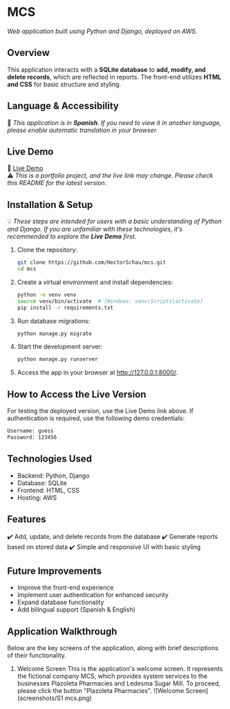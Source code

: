 # **MCS**  
_Web application built using Python and Django, deployed on AWS._

## **Overview**  
This application interacts with a **SQLite database** to **add, modify, and delete records**, which are reflected in reports. The front-end utilizes **HTML and CSS** for basic structure and styling.

## **Language & Accessibility**  
📝 *This application is in **Spanish**. If you need to view it in another language, please enable automatic translation in your browser.*

## **Live Demo**  
🔗 [Live Demo](http://51.20.74.159:8000/)  
⚠️ *This is a portfolio project, and the live link may change. Please check this README for the latest version.*

## **Installation & Setup**  
💡 *These steps are intended for users with a basic understanding of Python and Django. If you are unfamiliar with these technologies, it's recommended to explore the **Live Demo** first.*

1. Clone the repository:  
   ```bash
   git clone https://github.com/HectorSchau/mcs.git
   cd mcs
2. Create a virtual environment and install dependencies:
   ```bash
   python -m venv venv
   source venv/bin/activate  # (Windows: venv\Scripts\activate)
   pip install -r requirements.txt
3. Run database migrations:
   ```bash
   python manage.py migrate
4. Start the development server:
   ```bash
   python manage.py runserver
5. Access the app in your browser at http://127.0.0.1:8000/.

## **How to Access the Live Version**  
For testing the deployed version, use the Live Demo link above.
If authentication is required, use the following demo credentials:
   ```bash
   Username: guess  
   Password: 123456
   ```

## **Technologies Used** 
- Backend: Python, Django
- Database: SQLite
- Frontend: HTML, CSS
- Hosting: AWS

## **Features**   
✔️ Add, update, and delete records from the database
✔️ Generate reports based on stored data
✔️ Simple and responsive UI with basic styling

## **Future Improvements**   
- Improve the front-end experience
- Implement user authentication for enhanced security
- Expand database functionality
- Add bilingual support (Spanish & English)

## **Application Walkthrough**     
Below are the key screens of the application, along with brief descriptions of their functionality.
1. Welcome Screen
This is the application's welcome screen. It represents the fictional company MCS, which provides system services to the businesses Plazoleta Pharmacies and Ledesma Sugar Mill. To proceed, please click the button "Plazoleta Pharmacies".
![Welcome Screen](screenshots/S1 mcs.png)
